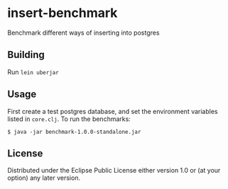# insert-benchmark

Benchmark different ways of inserting into postgres

## Building

Run `lein uberjar`

## Usage

First create a test postgres database, and set the environment variables listed in `core.clj`. To run the benchmarks:

    $ java -jar benchmark-1.0.0-standalone.jar

## License

Distributed under the Eclipse Public License either version 1.0 or (at
your option) any later version.
